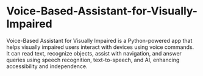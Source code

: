 # Voice-Based-Assistant-for-Visually-Impaired
Voice-Based Assistant for Visually Impaired is a Python-powered app that helps visually impaired users interact with devices using voice commands. It can read text, recognize objects, assist with navigation, and answer queries using speech recognition, text-to-speech, and AI, enhancing accessibility and independence.
